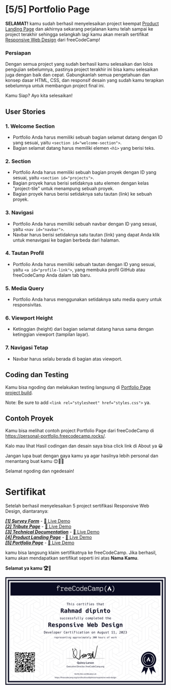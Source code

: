 # [5/5] Portfolio Page

**SELAMAT!** kamu sudah berhasil menyelesaikan project keempat [Product Landing Page](https://github.com/dipintoo/freeCodeCamp_Product-Landing-Page) dan akhirnya sekarang perjalanan kamu telah sampai ke project terakhir sehingga selangkah lagi kamu akan meraih sertifikat [Responsive Web Design](https://www.freecodecamp.org/learn/2022/responsive-web-design/) dari freeCodeCamp!

### Persiapan

Dengan semua project yang sudah berhasil kamu selesaikan dan lolos pengujian sebelumnya, pastinya project terakhir ini bisa kamu selesaikan juga dengan baik dan cepat. Gabungkanlah semua pengetahuan dan konsep dasar HTML, CSS, dan responsif desain yang sudah kamu terapkan sebelumnya untuk membangun project final ini.

Kamu Siap? Ayo kita selesaikan!

## User Stories

### 1. Welcome Section
- Portfolio Anda harus memiliki sebuah bagian selamat datang dengan ID yang sesuai, yaitu `<section id="welcome-section">`.
- Bagian selamat datang harus memiliki elemen `<h1>` yang berisi teks.

### 2. Section

- Portfolio Anda harus memiliki sebuah bagian proyek dengan ID yang sesuai, yaitu `<section id="projects">`.
- Bagian proyek harus berisi setidaknya satu elemen dengan kelas "project-tile" untuk menampung sebuah proyek.
- Bagian proyek harus berisi setidaknya satu tautan (link) ke sebuah proyek.

### 3. Navigasi

- Portfolio Anda harus memiliki sebuah navbar dengan ID yang sesuai, yaitu `<nav id="navbar">`.
- Navbar harus berisi setidaknya satu tautan (link) yang dapat Anda klik untuk menavigasi ke bagian berbeda dari halaman.

### 4. Tautan Profil

- Portfolio Anda harus memiliki sebuah tautan dengan ID yang sesuai, yaitu `<a id="profile-link">`, yang membuka profil GitHub atau freeCodeCamp Anda dalam tab baru.

### 5. Media Query

- Portfolio Anda harus menggunakan setidaknya satu media query untuk responsivitas.

### 6. Viewport Height

- Ketinggian (height) dari bagian selamat datang harus sama dengan ketinggian viewport (tampilan layar).

### 7. Navigasi Tetap

- Navbar harus selalu berada di bagian atas viewport.

## Coding dan Testing

Kamu bisa ngoding dan melakukan testing langsung di [Portfolio Page project build](https://www.freecodecamp.org/learn/2022/responsive-web-design/build-a-personal-portfolio-webpage-project/build-a-personal-portfolio-webpage).  

Note: Be sure to add `<link rel="stylesheet" href="styles.css">` ya.

## Contoh Proyek

Kamu bisa melihat contoh project Portfolio Page dari freeCodeCamp di https://personal-portfolio.freecodecamp.rocks/.  

Kalo mau lihat Hasil codingan dan desain saya bisa click link di About ya 😀

Jangan lupa buat dengan gaya kamu ya agar hasilnya lebih personal dan menantang buat kamu 😊👍🏻

Selamat ngoding dan ngedesain!


# Sertifikat

Setelah berhasil menyelesaikan 5 project sertifikasi Responsive Web Design, diantaranya:

[***[1] Survey Form***](https://github.com/dipintoo/freeCodeCamp_Survey-Form) - [🔴 Live Demo](https://codepen.io/dipintoo/full/QWzMYGj)  
[***[2] Tribute Page***](https://github.com/dipintoo/freeCodeCamp_Tribute-Page) - [🔴 Live Demo](https://codepen.io/dipintoo/live/NWeaxye)  
[***[3] Technical Documentation***](https://github.com/dipintoo/freeCodeCamp_Technical-Documentation) - [🔴 Live Demo](https://codepen.io/dipintoo/full/poqWyBP)  
[***[4] Product Landing Page***](https://github.com/dipintoo/freeCodeCamp_Product-Landing-Page) - [🔴 Live Demo](https://codepen.io/dipintoo/full/VwqrwqY)  
[***[5] Portfolio Page***](https://github.com/dipintoo/freeCodeCamp_Portfolio-Page) - [🔴 Live Demo](https://codepen.io/dipintoo/full/PoXEWdP)

kamu bisa langsung klaim sertifikatnya ke freeCodeCamp. Jika berhasil, kamu akan mendapatkan sertifikat seperti ini atas **Nama Kamu**.

**Selamat ya kamu 🏆🏅**

![Sertifikat kamu](https://github.com/dipintoo/freeCodeCamp_Portfolio-Page/blob/main/Sertifikat.png)

